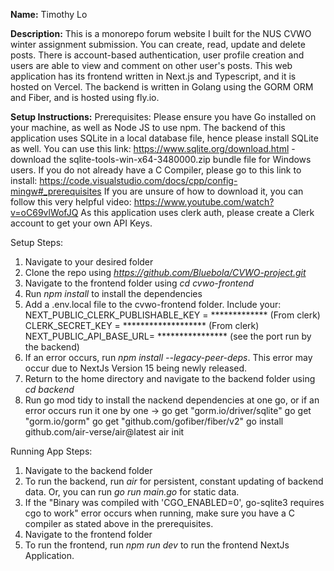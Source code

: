 **Name:** Timothy Lo

**Description:**
This is a monorepo forum website I built for the NUS CVWO winter assignment submission. You can create, read, update and delete posts. 
There is account-based authentication, user profile creation and users are able to view and comment on other user's posts. 
This web application has its frontend written in Next.js and Typescript, and it is hosted on Vercel. The backend is written in Golang using the GORM ORM and Fiber, and is hosted using fly.io. 

**Setup Instructions:**
Prerequisites:
Please ensure you have Go installed on your machine, as well as Node JS to use npm. 
The backend of this application uses SQLite in a local database file, hence please install SQLite as well. You can use this link:
https://www.sqlite.org/download.html - download the sqlite-tools-win-x64-3480000.zip bundle file for Windows users.
If you do not already have a C Compiler, please go to this link to install: https://code.visualstudio.com/docs/cpp/config-mingw#_prerequisites
If you are unsure of how to download it, you can follow this very helpful video: https://www.youtube.com/watch?v=oC69vlWofJQ
As this application uses clerk auth, please create a Clerk account to get your own API Keys.


Setup Steps:
1. Navigate to your desired folder 
2. Clone the repo using _https://github.com/Bluebola/CVWO-project.git_
3. Navigate to the frontend folder using _cd cvwo-frontend_
4. Run _npm install_ to install the dependencies
5. Add a .env.local file to the cvwo-frontend folder. Include your:
NEXT_PUBLIC_CLERK_PUBLISHABLE_KEY = ************* (From clerk)
CLERK_SECRET_KEY = ******************* (From clerk)
NEXT_PUBLIC_API_BASE_URL= **************** (see the port run by the backend)
7. If an error occurs, run _npm install --legacy-peer-deps_. This error may occur due to NextJs Version 15 being newly released.
8. Return to the home directory and navigate to the backend folder using _cd backend_
9. Run go mod tidy to install the nackend dependencies at one go, or if an error occurs run it one by one ->
go get "gorm.io/driver/sqlite"
go get "gorm.io/gorm"
go get "github.com/gofiber/fiber/v2"
go install github.com/air-verse/air@latest
air init

Running App Steps:
1. Navigate to the backend folder
2. To run the backend, run _air_ for persistent, constant updating of backend data. Or, you can run _go run main.go_ for static data.
3. If the "Binary was compiled with 'CGO_ENABLED=0', go-sqlite3 requires cgo to work" error occurs when running, make sure you have a C compiler as stated above in the prerequisites.
4. Navigate to the frontend folder
5. To run the frontend, run _npm run dev_ to run the frontend NextJs Application.





